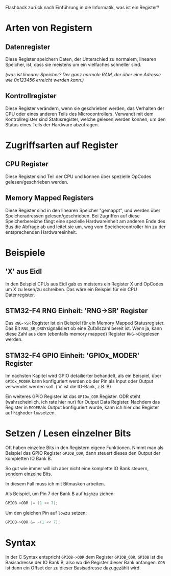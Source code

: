 Flashback zurück nach Einführung in die Informatik, was ist ein Register?

# Arten von Registern

## Datenregister

Diese Register speichern Daten, der Unterschied zu normalem, linearen Speicher, ist, dass sie meistens um ein vielfaches schneller sind.

_(was ist linearer Speicher? Der ganz normale RAM, der über eine Adresse wie 0x123456 erreicht werden kann.)_


## Kontrollregister

Diese Register verändern, wenn sie geschrieben werden, das Verhalten der CPU oder eines anderen Teils des Microcontrollers.
Verwandt mit dem Kontrollregister sind Statusregister, welche gelesen werden können, um den Status eines Teils der Hardware abzufragen.


# Zugriffsarten auf Register

## CPU Register

Diese Register sind Teil der CPU und können über spezielle OpCodes gelesen/geschrieben werden.


## Memory Mapped Registers

Diese Register sind in den linearen Speicher "gemappt", und werden über Speicheradressen gelesen/geschrieben. Bei Zugriffen auf diese Speicherbereiche fängt eine spezielle Hardwareinheit am anderen Ende des Bus die Abfrage ab und leitet sie um, weg vom Speichercontroller hin zu der entsprechenden Hardwareeinheit.


# Beispiele

## 'X' aus EidI

In den Beispiel CPUs aus EidI gab es meistens ein Register X und OpCodes um X zu lesen/zu schreiben.
Das wäre ein Beispiel für ein CPU Datenregister.


## STM32-F4 RNG Einheit: 'RNG->SR' Register

Das ``RNG->SR`` Register ist ein Beispiel für ein Memory Mapped Statusregister. Das Bit ``RNG_SR_DRDY``signalisiert ob eine Zufallszahl bereit ist. Wenn ja, kann diese Zahl aus dem (ebenfalls memory mapped) Register ``RNG->DR``gelesen werden.


## STM32-F4 GPIO Einheit: 'GPIOx_MODER' Register

Im nächsten Kapitel wird GPIO detailierter behandelt, als ein Beispiel, über ``GPIOx_MODER`` kann konfiguriert werden ob der Pin als Input oder Output verwendet werden soll. ('x' ist die IO-Bank, z.B. B)

Ein weiteres GPIO Register ist das ``GPIOx_ODR`` Register. ODR steht (wahrscheinlich, ich rate hier nur) für Output Data Register. Nachdem das Register in ``MODER``als Output konfiguriert wurde, kann ich hier das Register auf ``high``oder ``low``setzen. 

# Setzen / Lesen einzelner Bits

Oft haben einzelne Bits in den Registern eigene Funktionen. Nimmt man als Beispiel das GPIO Register ``GPIOB_ODR``, dann steuert dieses den Output der kompletten IO Bank B.

So gut wie immer will ich aber nicht eine komplette IO Bank steuern, sondern einzelne Bits.

In diesem Fall muss ich mit Bitmasken arbeiten.

Als Beispiel, um Pin 7 der Bank B auf ``high``zu ziehen:

```c
GPIOB->ODR |= (1 << 7); 
```

Um den gleichen Pin auf ``low``zu setzen:

```c
GPIOB->ODR &= ~(1 << 7); 
```


# Syntax

In der C Syntax entspricht ``GPIOB->ODR`` dem Register ``GPIOB_ODR``.
``GPIOB`` ist die Basisadresse der IO Bank B, also wo die Register dieser Bank anfangen. ``ODR`` ist dann ein Offset der zu dieser Basisadresse dazugezählt wird.

